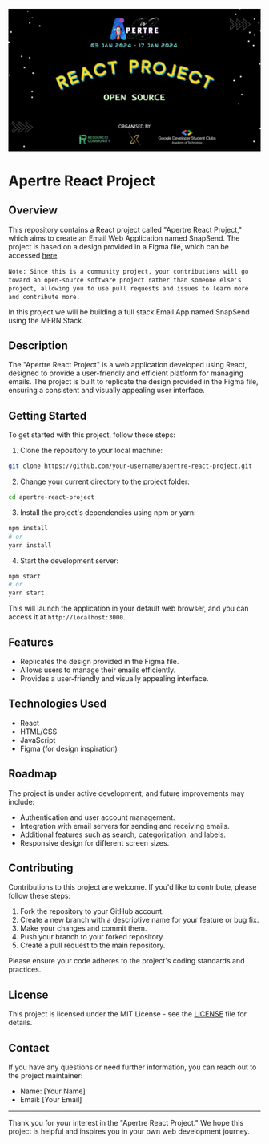 ![logo](./assets/logo.jpeg)

# Apertre React Project

## Overview

This repository contains a React project called "Apertre React Project," which aims to create an Email Web Application named SnapSend. The project is based on a design provided in a Figma file, which can be accessed [here](https://www.figma.com/file/0hCMozlOme5gQibhakvTn3/SnapSend?type=design&node-id=3%3A573&mode=design&t=BtBkNAbYaVuZn1YK-1).

`Note: Since this is a community project, your contributions will go toward an open-source software project rather than someone else's project, allowing you to use pull requests and issues to learn more and contribute more.`

In this project we will be building a full stack Email App named SnapSend using the MERN Stack.

## Description

The "Apertre React Project" is a web application developed using React, designed to provide a user-friendly and efficient platform for managing emails. The project is built to replicate the design provided in the Figma file, ensuring a consistent and visually appealing user interface.

## Getting Started

To get started with this project, follow these steps:

1. Clone the repository to your local machine:

```bash
git clone https://github.com/your-username/apertre-react-project.git
```

2. Change your current directory to the project folder:

```bash
cd apertre-react-project
```

3. Install the project's dependencies using npm or yarn:

```bash
npm install
# or
yarn install
```

4. Start the development server:

```bash
npm start
# or
yarn start
```

This will launch the application in your default web browser, and you can access it at `http://localhost:3000`.

## Features

- Replicates the design provided in the Figma file.
- Allows users to manage their emails efficiently.
- Provides a user-friendly and visually appealing interface.

## Technologies Used

- React
- HTML/CSS
- JavaScript
- Figma (for design inspiration)

## Roadmap

The project is under active development, and future improvements may include:

- Authentication and user account management.
- Integration with email servers for sending and receiving emails.
- Additional features such as search, categorization, and labels.
- Responsive design for different screen sizes.

## Contributing

Contributions to this project are welcome. If you'd like to contribute, please follow these steps:

1. Fork the repository to your GitHub account.
2. Create a new branch with a descriptive name for your feature or bug fix.
3. Make your changes and commit them.
4. Push your branch to your forked repository.
5. Create a pull request to the main repository.

Please ensure your code adheres to the project's coding standards and practices.

## License

This project is licensed under the MIT License - see the [LICENSE](LICENSE) file for details.

## Contact

If you have any questions or need further information, you can reach out to the project maintainer:

- Name: [Your Name]
- Email: [Your Email]

---

Thank you for your interest in the "Apertre React Project." We hope this project is helpful and inspires you in your own web development journey.
